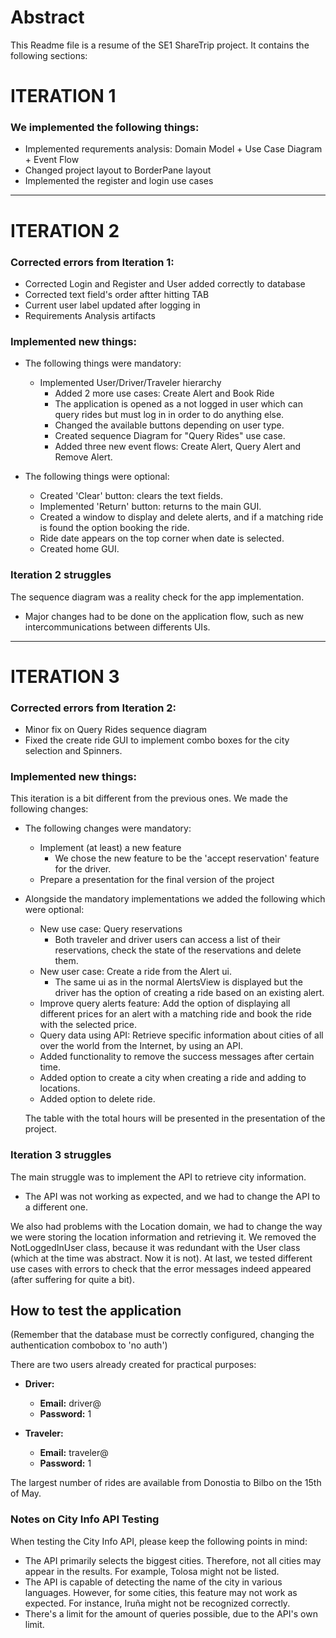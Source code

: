 # Abstract

This Readme file is a resume of the SE1 ShareTrip project.
It contains the following sections:

# ITERATION 1

### We implemented the following things:

- Implemented requrements analysis: Domain Model + Use Case Diagram + Event Flow
- Changed project layout to BorderPane layout
- Implemented the register and login use cases

---

# ITERATION 2

### Corrected errors from Iteration 1:

- Corrected Login and Register and User added correctly to database
- Corrected text field's order aftter hitting TAB
- Current user label updated after logging in
- Requirements Analysis artifacts

### Implemented new things:

* The following things were mandatory:
    * Implemented User/Driver/Traveler hierarchy
        * Added 2 more use cases: Create Alert and Book Ride
        * The application is opened as a not logged in user which can query rides but must log in in order to do
          anything else.
        * Changed the available buttons depending on user type.
        * Created sequence Diagram for "Query Rides" use case.
        * Added three new event flows: Create Alert, Query Alert and Remove Alert.

* The following things were optional:
    * Created 'Clear' button: clears the text fields.
    * Implemented 'Return' button: returns to the main GUI.
    * Created a window to display and delete alerts, and if a matching ride is found the option booking the ride.
    * Ride date appears on the top corner when date is selected.
    * Created home GUI.

### Iteration 2 struggles

The sequence diagram was a reality check for the app implementation.

* Major changes had to be done on the application flow, such as new intercommunications between differents UIs.

 ---

# ITERATION 3

### Corrected errors from Iteration 2:

- Minor fix on Query Rides sequence diagram
- Fixed the create ride GUI to implement combo boxes for the city selection and Spinners.

### Implemented new things:

This iteration is a bit different from the previous ones. We made the following changes:

* The following changes were mandatory:
    * Implement (at least) a new feature
        * We chose the new feature to be the 'accept reservation' feature for the driver.
    * Prepare a presentation for the final version of the project

* Alongside the mandatory implementations we added the following which were optional:
    * New use case: Query reservations
        * Both traveler and driver users can access a list of their reservations, check the state of the reservations
          and delete them.
    * New user case: Create a ride from the Alert ui.
        * The same ui as in the normal AlertsView is displayed but the driver has the option of creating a ride based on
          an existing alert.
    * Improve query alerts feature: Add the option of displaying all different prices for an alert with a matching ride
      and book the ride with the selected price.
    * Query data using API: Retrieve specific information about cities of all over the world from the Internet, by using
      an API.
    * Added functionality to remove the success messages after certain time.
    * Added option to create a city when creating a ride and adding to locations.
    * Added option to delete ride.
 
  The table with the total hours will be presented in the presentation of the project.

### Iteration 3 struggles

The main struggle was to implement the API to retrieve city information.

* The API was not working as expected, and we had to change the API to a different one.

We also had problems with the Location domain, we had to change the way we were storing the location information and
retrieving it.
We removed the NotLoggedInUser class, because it was redundant with the User class (which at the time was
abstract. Now it is not).
At last, we tested different use cases with errors to check that the error messages indeed appeared (after suffering for quite a bit).

## How to test the application

(Remember that the database must be correctly configured, changing the authentication combobox to 'no auth')

There are two users already created for practical purposes:

- **Driver:**
    - **Email:** driver@
    - **Password:** 1

- **Traveler:**
    - **Email:** traveler@
    - **Password:** 1

The largest number of rides are available from Donostia to Bilbo on the 15th of May.

### Notes on City Info API Testing

When testing the City Info API, please keep the following points in mind:

- The API primarily selects the biggest cities. Therefore, not all cities may appear in the results. For example, Tolosa
  might not be listed.
- The API is capable of detecting the name of the city in various languages. However, for some cities, this feature may
  not work as expected. For instance, Iruña might not be recognized correctly.
- There's a limit for the amount of queries possible, due to the API's own limit.
